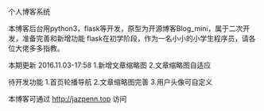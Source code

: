 个人博客系统

本博客后台用python3，flask等开发，原型为开源博客Blog_mini，属于二次开发，准备完善和新增功能
flask在初学阶段，作为一名小小的小学生程序员，请各位大佬多多指教。


本期更新
    2016.11.03-17:58
  1.新增文章缩略图
  2.文章缩略图自适应

待开发功能
  1.首页轮播导航
  2.文章缩略图完善
  3.用户头像可自定义

本博客可通过 http://jazpenn.top 访问

